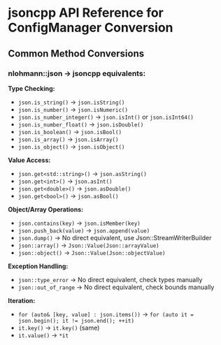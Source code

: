 # jsoncpp API Reference for ConfigManager Conversion

## Common Method Conversions

### nlohmann::json → jsoncpp equivalents:

**Type Checking:**
- `json.is_string()` → `json.isString()`
- `json.is_number()` → `json.isNumeric()`
- `json.is_number_integer()` → `json.isInt()` or `json.isInt64()`
- `json.is_number_float()` → `json.isDouble()`
- `json.is_boolean()` → `json.isBool()`
- `json.is_array()` → `json.isArray()`
- `json.is_object()` → `json.isObject()`

**Value Access:**
- `json.get<std::string>()` → `json.asString()`
- `json.get<int>()` → `json.asInt()`
- `json.get<double>()` → `json.asDouble()`
- `json.get<bool>()` → `json.asBool()`

**Object/Array Operations:**
- `json.contains(key)` → `json.isMember(key)`
- `json.push_back(value)` → `json.append(value)`
- `json.dump()` → No direct equivalent, use Json::StreamWriterBuilder
- `json::array()` → `Json::Value(Json::arrayValue)`
- `json::object()` → `Json::Value(Json::objectValue)`

**Exception Handling:**
- `json::type_error` → No direct equivalent, check types manually
- `json::out_of_range` → No direct equivalent, check bounds manually

**Iteration:**
- `for (auto& [key, value] : json.items())` → `for (auto it = json.begin(); it != json.end(); ++it)`
- `it.key()` → `it.key()` (same)
- `it.value()` → `*it`